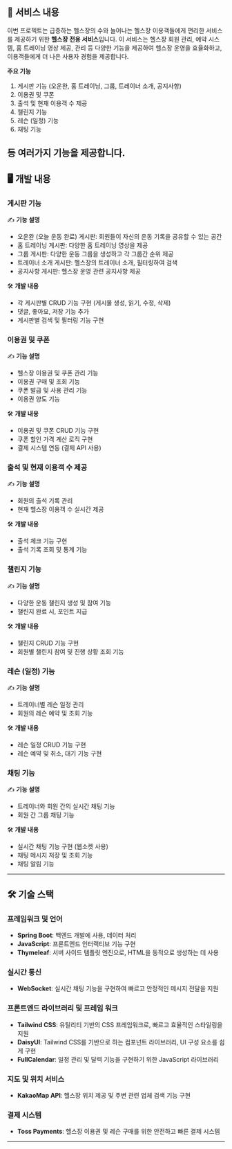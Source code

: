 ## 📜 서비스 내용

이번 프로젝트는 급증하는 헬스장의 수와 늘어나는 헬스장 이용객들에게 편리한 서비스를 제공하기 위한 **헬스장 전용 서비스**입니다. 이 서비스는 헬스장 회원 관리, 예약 시스템, 홈 트레이닝 영상 제공, 관리 등 다양한 기능을 제공하여 헬스장 운영을 효율화하고, 이용객들에게 더 나은 사용자 경험을 제공합니다.

**주요 기능**

1. 게시판 기능 (오운완, 홈 트레이닝, 그룹, 트레이너 소개, 공지사항)
2. 이용권 및 쿠폰
3. 출석 및 현재 이용객 수 제공
4. 챌린지 기능
5. 레슨 (일정) 기능
6. 채팅 기능

등 여러가지 기능을 제공합니다.
---

## 🖥 개발 내용

### 게시판 기능

✍️ **기능 설명**

- 오운완 (오늘 운동 완료) 게시판: 회원들이 자신의 운동 기록을 공유할 수 있는 공간
- 홈 트레이닝 게시판: 다양한 홈 트레이닝 영상을 제공
- 그룹 게시판: 다양한 운동 그룹을 생성하고 각 그룹간 순위 제공
- 트레이너 소개 게시판: 헬스장의 트레이너 소개, 필터링하여 검색
- 공지사항 게시판: 헬스장 운영 관련 공지사항 제공

🛠 **개발 내용**

- 각 게시판별 CRUD 기능 구현 (게시물 생성, 읽기, 수정, 삭제)
- 댓글, 좋아요, 저장 기능 추가
- 게시판별 검색 및 필터링 기능 구현

### 이용권 및 쿠폰

✍️ **기능 설명**

- 헬스장 이용권 및 쿠폰 관리 기능
- 이용권 구매 및 조회 기능
- 쿠폰 발급 및 사용 관리 기능
- 이용권 양도 기능

🛠 **개발 내용**

- 이용권 및 쿠폰 CRUD 기능 구현
- 쿠폰 할인 가격 계산 로직 구현
- 결제 시스템 연동 (결제 API 사용)

### 출석 및 현재 이용객 수 제공

✍️ **기능 설명**

- 회원의 출석 기록 관리
- 현재 헬스장 이용객 수 실시간 제공

🛠 **개발 내용**

- 출석 체크 기능 구현
- 출석 기록 조회 및 통계 기능

### 챌린지 기능

✍️ **기능 설명**

- 다양한 운동 챌린지 생성 및 참여 기능
- 챌린지 완료 시, 포인트 지급

🛠 **개발 내용**

- 챌린지 CRUD 기능 구현
- 회원별 챌린지 참여 및 진행 상황 조회 기능

### 레슨 (일정) 기능

✍️ **기능 설명**

- 트레이너별 레슨 일정 관리
- 회원의 레슨 예약 및 조회 기능

🛠 **개발 내용**

- 레슨 일정 CRUD 기능 구현
- 레슨 예약 및 취소, 대기 기능 구현

### 채팅 기능

✍️ **기능 설명**

- 트레이너와 회원 간의 실시간 채팅 기능
- 회원 간 그룹 채팅 기능

🛠 **개발 내용**

- 실시간 채팅 기능 구현 (웹소켓 사용)
- 채팅 메시지 저장 및 조회 기능
- 채팅 알림 기능

---

## 🛠 기술 스택

### 프레임워크 및 언어

- **Spring Boot**: 백엔드 개발에 사용, 데이터 처리
- **JavaScript**: 프론트엔드 인터랙티브 기능 구현
- **Thymeleaf**: 서버 사이드 템플릿 엔진으로, HTML을 동적으로 생성하는 데 사용

### 실시간 통신

- **WebSocket**: 실시간 채팅 기능을 구현하여 빠르고 안정적인 메시지 전달을 지원

### 프론트엔드 라이브러리 및 프레임 워크

- **Tailwind CSS**: 유틸리티 기반의 CSS 프레임워크로, 빠르고 효율적인 스타일링을 지원
- **DaisyUI**: Tailwind CSS를 기반으로 하는 컴포넌트 라이브러리, UI 구성 요소를 쉽게 구현
- **FullCalendar**: 일정 관리 및 달력 기능을 구현하기 위한 JavaScript 라이브러리

### 지도 및 위치 서비스

- **KakaoMap API**: 헬스장 위치 제공 및 주변 관련 업체 검색 기능 구현

### 결제 시스템

- **Toss Payments**: 헬스장 이용권 및 레슨 구매를 위한 안전하고 빠른 결제 시스템

---
